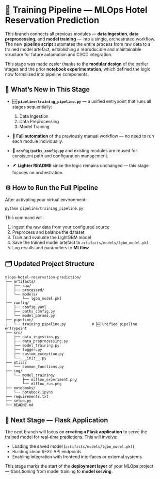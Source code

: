 # 🧩 **Training Pipeline — MLOps Hotel Reservation Prediction**

This branch connects all previous modules — **data ingestion**, **data preprocessing**, and **model training** — into a single, orchestrated workflow.
The new **pipeline script** automates the entire process from raw data to a trained model artefact, establishing a reproducible and maintainable structure for future automation and CI/CD integration.

This stage was made easier thanks to the **modular design** of the earlier stages and the prior **notebook experimentation**, which defined the logic now formalised into pipeline components.

## 🧾 **What’s New in This Stage**

* 🆕 **`pipeline/training_pipeline.py`** — a unified entrypoint that runs all stages sequentially:

  1. Data Ingestion
  2. Data Preprocessing
  3. Model Training
* 🧠 **Full automation** of the previously manual workflow — no need to run each module individually.
* 🔧 **`config/paths_config.py`** and existing modules are reused for consistent path and configuration management.
* 🪶 **Lighter README** since the logic remains unchanged — this stage focuses on orchestration.

## ⚙️ **How to Run the Full Pipeline**

After activating your virtual environment:

```bash
python pipeline/training_pipeline.py
```

This command will:

1. Ingest the raw data from your configured source
2. Preprocess and balance the dataset
3. Train and evaluate the LightGBM model
4. Save the trained model artefact to `artifacts/models/lgbm_model.pkl`
5. Log results and parameters to **MLflow**

## 🗂️ **Updated Project Structure**

```
mlops-hotel-reservation-prediction/
├── artifacts/
│   ├── raw/
│   ├── processed/
│   └── models/
│       └── lgbm_model.pkl
├── config/
│   ├── config.yaml
│   ├── paths_config.py
│   └── model_params.py
├── pipeline/
│   └── training_pipeline.py            # 🆕 Unified pipeline entrypoint
├── src/
│   ├── data_ingestion.py
│   ├── data_preprocessing.py
│   ├── model_training.py
│   ├── logger.py
│   ├── custom_exception.py
│   └── __init__.py
├── utils/
│   └── common_functions.py
├── img/
│   └── model_training/
│       ├── mlflow_experiment.png
│       └── mlflow_run.png
├── notebooks/
│   └── notebook.ipynb
├── requirements.txt
├── setup.py
└── README.md
```

## 🚀 **Next Stage — Flask Application**

The next branch will focus on **creating a Flask application** to serve the trained model for real-time predictions.
This will involve:

* Loading the saved model (`artifacts/models/lgbm_model.pkl`)
* Building clean REST API endpoints
* Enabling integration with frontend interfaces or external systems

This stage marks the start of the **deployment layer** of your MLOps project — transitioning from model training to **model serving**.